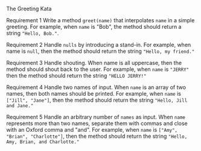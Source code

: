 The Greeting Kata

Requirement 1
Write a method `greet(name)` that interpolates `name` in a simple greeting. For example, when `name` is "Bob", the method should return a string `"Hello, Bob."`.

Requirement 2
Handle `nulls` by introducing a stand-in. For example, when name is `null`, then the method should return the string `"Hello, my friend."`

Requirement 3
Handle shouting. When name is all uppercase, then the method should shout back to the user. For example, when `name` is `"JERRY"` then the method should return the string `"HELLO JERRY!"`

Requirement 4
Handle two names of input. When `name` is an array of two names, then both names should be printed. For example, when `name` is `["Jill", "Jane"]`, then the method should return the string `"Hello, Jill and Jane."`

Requirement 5
Handle an arbitrary number of `names` as input. When `name` represents more than two names, separate them with commas and close with an Oxford comma and "and". For example, when `name` is `["Amy", "Brian", "Charlotte"]`, then the method should return the string `"Hello, Amy, Brian, and Charlotte."`
